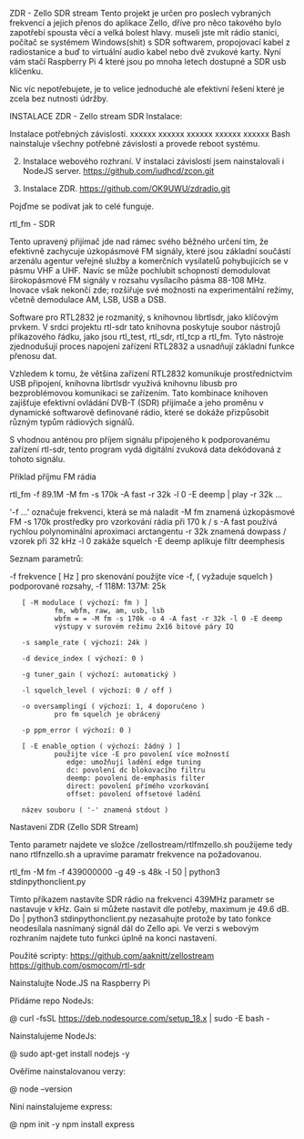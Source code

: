 ZDR - Zello SDR stream
Tento projekt je určen pro poslech vybraných frekvencí a jejich přenos do aplikace Zello, dříve pro něco takového bylo zapotřebí spousta věcí a velká bolest hlavy. museli jste mít rádio stanici, počítač se systémem Windows(shit) s SDR softwarem, propojovací kabel z radiostanice a buď to virtuální audio kabel nebo dvě zvukové karty. Nyní vám stačí Raspberry Pi 4 které jsou po mnoha letech dostupné a SDR usb klíčenku. 

Nic víc nepotřebujete, je to velice jednoduché ale efektivní řešení které je zcela bez nutnosti údržby. 

INSTALACE ZDR - Zello stream SDR
Instalace:

Instalace potřebných závislostí.
xxxxxx
xxxxxx
xxxxxx
xxxxxx
xxxxxx
Bash nainstaluje všechny potřebné závislosti a provede reboot systému. 

2. Instalace webového rozhraní.
	V instalaci závislostí jsem nainstalovali i NodeJS server.
 https://github.com/iudhcd/zcon.git



3. Instalace ZDR.
https://github.com/OK9UWU/zdradio.git



Pojďme se podívat jak to celé funguje. 

  

rtl_fm - SDR

Tento upravený přijímač jde nad rámec svého běžného určení tím, že efektivně zachycuje úzkopásmové FM signály, které jsou základní součástí arzenálu agentur veřejné služby a komerčních vysílatelů pohybujících se v pásmu VHF a UHF. Navíc se může pochlubit schopností demodulovat širokopásmové FM signály v rozsahu vysílacího pásma 88-108 MHz. Inovace však nekončí zde; rozšiřuje své možnosti na experimentální režimy, včetně demodulace AM, LSB, USB a DSB.

Software pro RTL2832 je rozmanitý, s knihovnou librtlsdr, jako klíčovým prvkem. V srdci projektu rtl-sdr tato knihovna poskytuje soubor nástrojů příkazového řádku, jako jsou rtl_test, rtl_sdr, rtl_tcp a rtl_fm. Tyto nástroje zjednodušují proces napojení zařízení RTL2832 a usnadňují základní funkce přenosu dat.

Vzhledem k tomu, že většina zařízení RTL2832 komunikuje prostřednictvím USB připojení, knihovna librtlsdr využívá knihovnu libusb pro bezproblémovou komunikaci se zařízením. Tato kombinace knihoven zajišťuje efektivní ovládání DVB-T (SDR) přijímače a jeho proměnu v dynamické softwarově definované rádio, které se dokáže přizpůsobit různým typům rádiových signálů.

S vhodnou anténou pro příjem signálu připojeného k podporovanému zařízení rtl-sdr, tento program vydá digitální zvuková data dekódovaná z tohoto signálu. 








Příklad příjmu FM rádia

rtl_fm -f 89.1M -M fm -s 170k -A fast -r 32k -l 0 -E deemp | play -r 32k ...

'-f ...' označuje frekvenci, která se má naladit
-M fm znamená úzkopásmové FM
-s 170k prostředky pro vzorkování rádia při 170 k / s
-A fast používá rychlou polynominální aproximaci arctangentu
-r 32k znamená dowpass / vzorek při 32 kHz
-l 0 zakáže squelch
-E deemp aplikuje filtr deemphesis











Seznam parametrů:

-f frekvence [ Hz ]
               pro skenování použijte více -f, ( vyžaduje squelch )
               podporované rozsahy, -f 118M: 137M: 25k

       [ -M modulace ( výchozí: fm ) ]
               fm, wbfm, raw, am, usb, lsb
               wbfm = = -M fm -s 170k -o 4 -A fast -r 32k -l 0 -E deemp
               výstupy v surovém režimu 2x16 bitové páry IQ

       -s sample_rate ( výchozí: 24k )

       -d device_index ( výchozí: 0 )

       -g tuner_gain ( výchozí: automatický )

       -l squelch_level ( výchozí: 0 / off )

       -o oversamplingí ( výchozí: 1, 4 doporučeno )
               pro fm squelch je obrácený

       -p ppm_error ( výchozí: 0 )

       [ -E enable_option ( výchozí: žádný ) ]
               použijte více -E pro povolení více možností
                  edge: umožňují ladění edge tuning
                  dc: povolení dc blokovacího filtru
                  deemp: povoleni de-emphasis filter
                  direct: povolení přímého vzorkování
                  offset: povolení offsetové ladění

       název souboru ( '-' znamená stdout )
            

Nastavení ZDR (Zello SDR Stream)

Tento parametr najdete ve složce /zellostream/rtlfmzello.sh
použijeme tedy nano rtlfnzello.sh a upravíme paramatr frekvence na požadovanou.

rtl_fm -M fm -f 439000000 -g 49 -s 48k -l 50 | python3 stdinpythonclient.py

Tímto příkazem nastavíte SDR rádio na frekvenci 439MHz parametr se nastavuje v kHz. Gain si můžete nastavit dle potřeby, maximum je 49.6 dB. Do | python3 stdinpythonclient.py nezasahujte protože by tato fonkce neodesílala nasnímaný signál dál do Zello api. Ve verzi s webovým rozhraním najdete tuto funkci úplně na konci nastavení. 

 


Použité scripty: 
https://github.com/aaknitt/zellostream
https://github.com/osmocom/rtl-sdr


Nainstalujte Node.JS na Raspberry Pi

Přidáme repo NodeJs: 

@ curl -fsSL https://deb.nodesource.com/setup_18.x | sudo -E bash -

Nainstalujeme NodeJs: 

@ sudo apt-get install nodejs -y

Ověříme nainstalovanou verzy: 

@ node –version

Niní nainstalujeme express:

@ npm init -y npm install express



